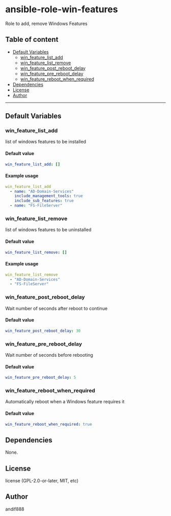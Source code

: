 # ansible-role-win-features

Role to add, remove Windows Features

## Table of content

- [Default Variables](#default-variables)
  - [win_feature_list_add](#win_feature_list_add)
  - [win_feature_list_remove](#win_feature_list_remove)
  - [win_feature_post_reboot_delay](#win_feature_post_reboot_delay)
  - [win_feature_pre_reboot_delay](#win_feature_pre_reboot_delay)
  - [win_feature_reboot_when_required](#win_feature_reboot_when_required)
- [Dependencies](#dependencies)
- [License](#license)
- [Author](#author)

---

## Default Variables

### win_feature_list_add

list of windows features to be installed

#### Default value

```YAML
win_feature_list_add: []
```

#### Example usage

```YAML
win_feature_list_add
  - name: "AD-Domain-Services"
    include_management_tools: true
    include_sub_features: true
  - name: "FS-FileServer"
```

### win_feature_list_remove

list of windows features to be uninstalled

#### Default value

```YAML
win_feature_list_remove: []
```

#### Example usage

```YAML
win_feature_list_remove
  - "AD-Domain-Services"
  - "FS-FileServer"
```

### win_feature_post_reboot_delay

Wait number of seconds after reboot to continue

#### Default value

```YAML
win_feature_post_reboot_delay: 30
```

### win_feature_pre_reboot_delay

Wait number of seconds before rebooting

#### Default value

```YAML
win_feature_pre_reboot_delay: 5
```

### win_feature_reboot_when_required

Automatically reboot when a Windows feature requires it

#### Default value

```YAML
win_feature_reboot_when_required: true
```



## Dependencies

None.

## License

license (GPL-2.0-or-later, MIT, etc)

## Author

andif888
